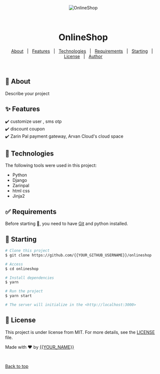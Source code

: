<div align="center" id="top"> 
  <img src="./.github/app.gif" alt="OnlineShop" />

  &#xa0;

  <!-- <a href="https://onlineshop.netlify.app">Demo</a> -->
</div>

<h1 align="center">OnlineShop</h1>


</p>

<!-- Status -->

<!-- <h4 align="center"> 
	🚧  OnlineShop 🚀 Under construction...  🚧
</h4> 

<hr> -->

<p align="center">
  <a href="#dart-about">About</a> &#xa0; | &#xa0; 
  <a href="#sparkles-features">Features</a> &#xa0; | &#xa0;
  <a href="#rocket-technologies">Technologies</a> &#xa0; | &#xa0;
  <a href="#white_check_mark-requirements">Requirements</a> &#xa0; | &#xa0;
  <a href="#checkered_flag-starting">Starting</a> &#xa0; | &#xa0;
  <a href="#memo-license">License</a> &#xa0; | &#xa0;
  <a href="https://github.com/{{YOUR_GITHUB_USERNAME}}" target="_blank">Author</a>
</p>

<br>

## :dart: About ##

Describe your project

## :sparkles: Features ##

:heavy_check_mark: customize user , sms otp\
:heavy_check_mark: discount coupon \
:heavy_check_mark: Zarin Pal payment gateway, Arvan Cloud's cloud space  

## :rocket: Technologies ##

The following tools were used in this project:

- Python
- Django
- Zarinpal
- html css
- Jinja2

## :white_check_mark: Requirements ##

Before starting :checkered_flag:, you need to have [Git](https://git-scm.com) and python installed.

## :checkered_flag: Starting ##

```bash
# Clone this project
$ git clone https://github.com/{{YOUR_GITHUB_USERNAME}}/onlineshop

# Access
$ cd onlineshop

# Install dependencies
$ yarn

# Run the project
$ yarn start

# The server will initialize in the <http://localhost:3000>
```

## :memo: License ##

This project is under license from MIT. For more details, see the [LICENSE](LICENSE.md) file.


Made with :heart: by <a href="https://github.com/{{YOUR_GITHUB_USERNAME}}" target="_blank">{{YOUR_NAME}}</a>

&#xa0;

<a href="#top">Back to top</a>
